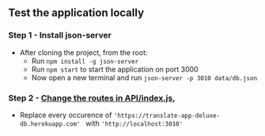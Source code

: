 ## Test the application locally 


### Step 1 - Install json-server

- After cloning the project, from the root:
  - Run `npm install -g json-server`
  - Run `npm start` to start the application on port 3000
  - Now open a new terminal and run `json-server -p 3010 data/db.json` 

### Step 2 -  [Change the routes in API/index.js](../src/utils/API/index.js), 

- Replace every occurence of `'https://translate-app-deluxe-db.herokuapp.com' ` with  `'http://localhost:3010' ` 
